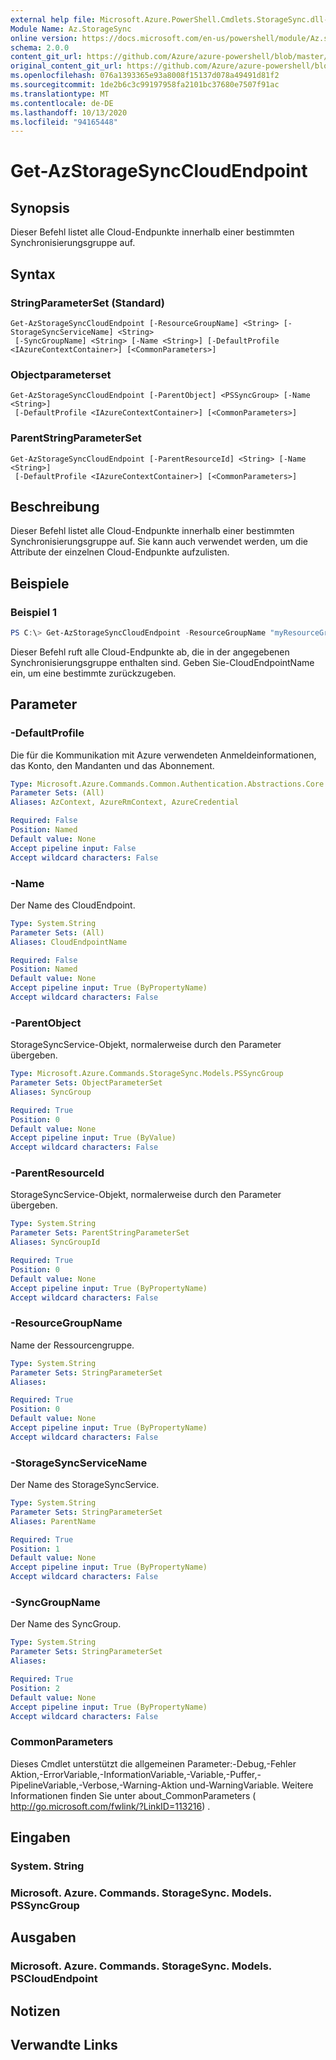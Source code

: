 ```yaml
---
external help file: Microsoft.Azure.PowerShell.Cmdlets.StorageSync.dll-Help.xml
Module Name: Az.StorageSync
online version: https://docs.microsoft.com/en-us/powershell/module/Az.storagesync/get-Azstoragesynccloudendpoint
schema: 2.0.0
content_git_url: https://github.com/Azure/azure-powershell/blob/master/src/StorageSync/StorageSync/help/Get-AzStorageSyncCloudEndpoint.md
original_content_git_url: https://github.com/Azure/azure-powershell/blob/master/src/StorageSync/StorageSync/help/Get-AzStorageSyncCloudEndpoint.md
ms.openlocfilehash: 076a1393365e93a8008f15137d078a49491d81f2
ms.sourcegitcommit: 1de2b6c3c99197958fa2101bc37680e7507f91ac
ms.translationtype: MT
ms.contentlocale: de-DE
ms.lasthandoff: 10/13/2020
ms.locfileid: "94165448"
---
```

# Get-AzStorageSyncCloudEndpoint

## Synopsis
Dieser Befehl listet alle Cloud-Endpunkte innerhalb einer bestimmten Synchronisierungsgruppe auf.

## Syntax

### StringParameterSet (Standard)
```
Get-AzStorageSyncCloudEndpoint [-ResourceGroupName] <String> [-StorageSyncServiceName] <String>
 [-SyncGroupName] <String> [-Name <String>] [-DefaultProfile <IAzureContextContainer>] [<CommonParameters>]
```

### Objectparameterset
```
Get-AzStorageSyncCloudEndpoint [-ParentObject] <PSSyncGroup> [-Name <String>]
 [-DefaultProfile <IAzureContextContainer>] [<CommonParameters>]
```

### ParentStringParameterSet
```
Get-AzStorageSyncCloudEndpoint [-ParentResourceId] <String> [-Name <String>]
 [-DefaultProfile <IAzureContextContainer>] [<CommonParameters>]
```

## Beschreibung
Dieser Befehl listet alle Cloud-Endpunkte innerhalb einer bestimmten Synchronisierungsgruppe auf. Sie kann auch verwendet werden, um die Attribute der einzelnen Cloud-Endpunkte aufzulisten.

## Beispiele

### Beispiel 1
```powershell
PS C:\> Get-AzStorageSyncCloudEndpoint -ResourceGroupName "myResourceGroup" -StorageSyncServiceName "myStorageSyncServiceName" -SyncGroupName "mySyncGroupName"
```

Dieser Befehl ruft alle Cloud-Endpunkte ab, die in der angegebenen Synchronisierungsgruppe enthalten sind. Geben Sie-CloudEndpointName ein, um eine bestimmte zurückzugeben.

## Parameter

### -DefaultProfile
Die für die Kommunikation mit Azure verwendeten Anmeldeinformationen, das Konto, den Mandanten und das Abonnement.

```yaml
Type: Microsoft.Azure.Commands.Common.Authentication.Abstractions.Core.IAzureContextContainer
Parameter Sets: (All)
Aliases: AzContext, AzureRmContext, AzureCredential

Required: False
Position: Named
Default value: None
Accept pipeline input: False
Accept wildcard characters: False
```

### -Name
Der Name des CloudEndpoint.

```yaml
Type: System.String
Parameter Sets: (All)
Aliases: CloudEndpointName

Required: False
Position: Named
Default value: None
Accept pipeline input: True (ByPropertyName)
Accept wildcard characters: False
```

### -ParentObject
StorageSyncService-Objekt, normalerweise durch den Parameter übergeben.

```yaml
Type: Microsoft.Azure.Commands.StorageSync.Models.PSSyncGroup
Parameter Sets: ObjectParameterSet
Aliases: SyncGroup

Required: True
Position: 0
Default value: None
Accept pipeline input: True (ByValue)
Accept wildcard characters: False
```

### -ParentResourceId
StorageSyncService-Objekt, normalerweise durch den Parameter übergeben.

```yaml
Type: System.String
Parameter Sets: ParentStringParameterSet
Aliases: SyncGroupId

Required: True
Position: 0
Default value: None
Accept pipeline input: True (ByPropertyName)
Accept wildcard characters: False
```

### -ResourceGroupName
Name der Ressourcengruppe.

```yaml
Type: System.String
Parameter Sets: StringParameterSet
Aliases:

Required: True
Position: 0
Default value: None
Accept pipeline input: True (ByPropertyName)
Accept wildcard characters: False
```

### -StorageSyncServiceName
Der Name des StorageSyncService.

```yaml
Type: System.String
Parameter Sets: StringParameterSet
Aliases: ParentName

Required: True
Position: 1
Default value: None
Accept pipeline input: True (ByPropertyName)
Accept wildcard characters: False
```

### -SyncGroupName
Der Name des SyncGroup.

```yaml
Type: System.String
Parameter Sets: StringParameterSet
Aliases:

Required: True
Position: 2
Default value: None
Accept pipeline input: True (ByPropertyName)
Accept wildcard characters: False
```

### CommonParameters
Dieses Cmdlet unterstützt die allgemeinen Parameter:-Debug,-Fehler Aktion,-ErrorVariable,-InformationVariable,-Variable,-Puffer,-PipelineVariable,-Verbose,-Warning-Aktion und-WarningVariable. Weitere Informationen finden Sie unter about_CommonParameters ( http://go.microsoft.com/fwlink/?LinkID=113216) .

## Eingaben

### System. String

### Microsoft. Azure. Commands. StorageSync. Models. PSSyncGroup

## Ausgaben

### Microsoft. Azure. Commands. StorageSync. Models. PSCloudEndpoint

## Notizen

## Verwandte Links
